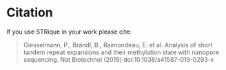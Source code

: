 # Citation

If you use STRique in your work please cite:

> Giesselmann, P., Brändl, B., Raimondeau, E. et al. Analysis of short tandem repeat expansions and their methylation state with nanopore sequencing. Nat Biotechnol (2019) doi:10.1038/s41587-019-0293-x
